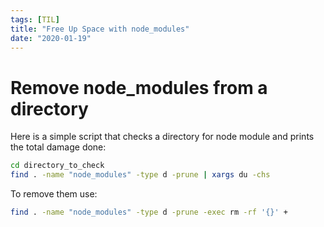 ```yaml
---
tags: [TIL]
title: "Free Up Space with node_modules" 
date: "2020-01-19"
---
```


# Remove node_modules from a directory

Here is a simple script that checks a directory for node module and prints the total damage done:

```bash
cd directory_to_check 
find . -name "node_modules" -type d -prune | xargs du -chs
```

To remove them use:

```bash
find . -name "node_modules" -type d -prune -exec rm -rf '{}' +
```
